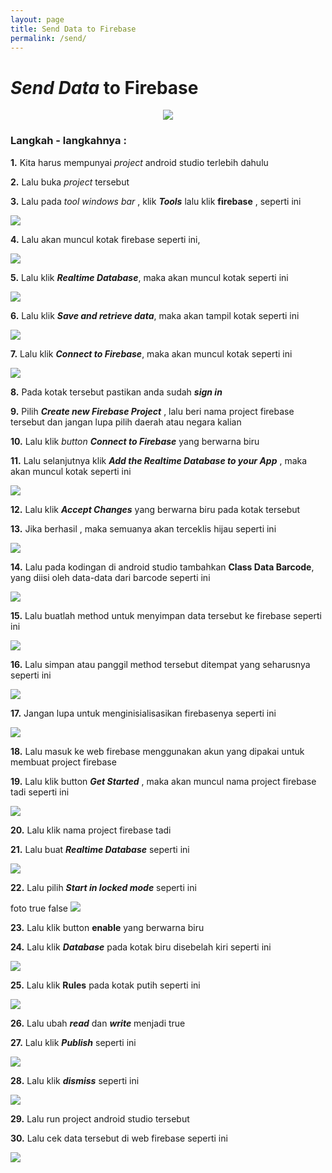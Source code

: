 ```yaml
---
layout: page
title: Send Data to Firebase
permalink: /send/
---
```


# _Send Data_ to Firebase

<center><img src="{{site.baseurl}}/assets/img/pemanis.jpeg"></center>

### Langkah - langkahnya :

**1.** Kita harus mempunyai _project_ android studio terlebih dahulu

**2.** Lalu buka _project_ tersebut

**3.** Lalu pada _tool windows bar_ , klik **_Tools_** lalu klik **firebase** , seperti ini


<img src="{{site.baseurl}}/assets/img/firebase.png">

**4.** Lalu akan muncul kotak firebase seperti ini,

<img src="{{site.baseurl}}/assets/img/klikSave.jpeg">

**5.** Lalu klik **_Realtime Database_**, maka akan muncul kotak seperti ini

<img src="{{site.baseurl}}/assets/img/klikSave.jpeg">

**6.** Lalu klik **_Save and retrieve data_**, maka akan tampil kotak seperti ini

<img src="{{site.baseurl}}/assets/img/kotakFirebase1.jpeg">

**7.** Lalu klik **_Connect to Firebase_**, maka akan muncul kotak seperti ini

<img src="{{site.baseurl}}/assets/img/createFirebase.jpeg">

**8.** Pada kotak tersebut pastikan anda sudah **_sign in_**

**9.** Pilih **_Create new Firebase Project_** , lalu beri nama project firebase tersebut dan jangan lupa pilih daerah atau negara kalian

**10.** Lalu klik _button_ **_Connect to Firebase_** yang berwarna biru

**11.** Lalu selanjutnya klik **_Add the Realtime Database to your App_** , maka akan muncul kotak seperti ini

<img src="{{site.baseurl}}/assets/img/konfigAPP.jpeg">

**12.** Lalu klik **_Accept Changes_** yang berwarna biru pada kotak tersebut

**13.** Jika berhasil , maka semuanya akan terceklis hijau seperti ini

<img src="{{site.baseurl}}/assets/img/berhasilRealtime.jpeg">

**14.** Lalu pada kodingan di android studio tambahkan **Class Data Barcode**, yang diisi oleh data-data dari barcode seperti ini

<img src="{{site.baseurl}}/assets/img/classBarcode.png">

**15.** Lalu buatlah method untuk menyimpan data tersebut ke firebase seperti ini

<img src="{{site.baseurl}}/assets/img/method.png">

**16.** Lalu simpan atau panggil method tersebut ditempat yang seharusnya seperti ini

<img src="{{site.baseurl}}/assets/img/simpanMethod.png">

**17.** Jangan lupa untuk menginisialisasikan firebasenya seperti ini

<img src="{{site.baseurl}}/assets/img/inisialisasi.png">

**18.** Lalu masuk ke web firebase menggunakan akun yang dipakai untuk membuat project firebase

**19.** Lalu klik button **_Get Started_** , maka akan muncul nama project firebase tadi seperti ini

<img src="{{site.baseurl}}/assets/img/projectFirebase.jpeg">

**20.** Lalu klik nama project firebase tadi

**21.** Lalu buat **_Realtime Database_** seperti ini

<img src="{{site.baseurl}}/assets/img/createRealtime.jpeg">

**22.** Lalu pilih **_Start in locked mode_** seperti ini

foto true false
<img src="{{site.baseurl}}/assets/img/chooseRules.jpeg">

**23.** Lalu klik button **enable** yang berwarna biru

**24.** Lalu klik **_Database_** pada kotak biru disebelah kiri seperti ini

<img src="{{site.baseurl}}/assets/img/sidebar.jpeg">

**25.** Lalu klik **Rules** pada kotak putih seperti ini

<img src="{{site.baseurl}}/assets/img/Rfalse.jpeg">

**26.** Lalu ubah **_read_** dan **_write_** menjadi true 

**27.** Lalu klik **_Publish_** seperti ini

<img src="{{site.baseurl}}/assets/img/publish.jpeg">

**28.** Lalu klik **_dismiss_** seperti ini

<img src="{{site.baseurl}}/assets/img/dismiss.jpeg">

**29.** Lalu run project android studio tersebut

**30.** Lalu cek data tersebut di web firebase seperti ini

<img src="{{site.baseurl}}/assets/img/data.png">
